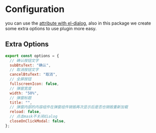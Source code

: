 # Configuration

you can use the [attribute with el-dialog](https://element-plus.org/en-US/component/dialog.html#attributes-1), also in this package we create some extra options to use plugin more easy.

## Extra Options

```js
export const options = {
  // 确认按钮文字
  subBtuText: "确认",
  // 取消按钮文字
  cancelBtuText: "取消",
  // 全屏按钮
  fullscreenIcon: false,
  // 弹窗宽度
  width: "50%",
  // 弹窗标题
  title: "",
  // 弹窗内部的内容组件在弹窗组件销毁再次显示后是否也销毁重新加载
  reload: false,
  // 点击mask不关闭dialog
  closeOnClickModal: false,
};
```
